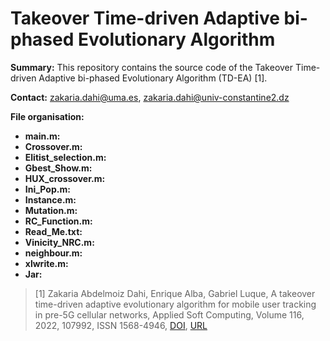 # Takeover Time-driven Adaptive bi-phased Evolutionary Algorithm 
**Summary:** This repository contains the source code of the Takeover Time-driven Adaptive bi-phased Evolutionary Algorithm (TD-EA) [1]. 

**Contact:** zakaria.dahi@uma.es, zakaria.dahi@univ-constantine2.dz

**File organisation:**
- **main.m:**
- **Crossover.m:**
- **Elitist_selection.m:**
- **Gbest_Show.m:**
- **HUX_crossover.m:**
- **Ini_Pop.m:**
- **Instance.m:**
- **Mutation.m:**
- **RC_Function.m:**
- **Read_Me.txt:**
- **Vinicity_NRC.m:**
- **neighbour.m:**
- **xlwrite.m:**
- **Jar:**


> [1] Zakaria Abdelmoiz Dahi, Enrique Alba, Gabriel Luque, A takeover time-driven adaptive evolutionary algorithm for mobile user tracking in pre-5G cellular networks, Applied Soft Computing, Volume 116, 2022, 107992, ISSN 1568-4946, [DOI](https://doi.org/10.1016/j.asoc.2021.107992), [URL](https://www.sciencedirect.com/science/article/pii/S1568494621009145)

